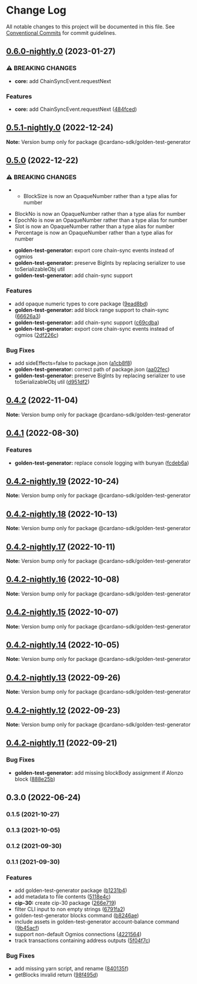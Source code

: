 # Change Log

All notable changes to this project will be documented in this file.
See [Conventional Commits](https://conventionalcommits.org) for commit guidelines.

## [0.6.0-nightly.0](https://github.com/input-output-hk/cardano-js-sdk/compare/@cardano-sdk/golden-test-generator@0.5.1-nightly.0...@cardano-sdk/golden-test-generator@0.6.0-nightly.0) (2023-01-27)

### ⚠ BREAKING CHANGES

- **core:** add ChainSyncEvent.requestNext

### Features

- **core:** add ChainSyncEvent.requestNext ([484fced](https://github.com/input-output-hk/cardano-js-sdk/commit/484fced69079f004141ae9eb9c5129328d4cbc01))

## [0.5.1-nightly.0](https://github.com/input-output-hk/cardano-js-sdk/compare/@cardano-sdk/golden-test-generator@0.5.0...@cardano-sdk/golden-test-generator@0.5.1-nightly.0) (2022-12-24)

**Note:** Version bump only for package @cardano-sdk/golden-test-generator

## [0.5.0](https://github.com/input-output-hk/cardano-js-sdk/compare/@cardano-sdk/golden-test-generator@0.4.2...@cardano-sdk/golden-test-generator@0.5.0) (2022-12-22)

### ⚠ BREAKING CHANGES

- - BlockSize is now an OpaqueNumber rather than a type alias for number

* BlockNo is now an OpaqueNumber rather than a type alias for number
* EpochNo is now an OpaqueNumber rather than a type alias for number
* Slot is now an OpaqueNumber rather than a type alias for number
* Percentage is now an OpaqueNumber rather than a type alias for number

- **golden-test-generator:** export core chain-sync events instead of ogmios
- **golden-test-generator:** preserve BigInts by replacing serializer to use toSerializableObj util
- **golden-test-generator:** add chain-sync support

### Features

- add opaque numeric types to core package ([9ead8bd](https://github.com/input-output-hk/cardano-js-sdk/commit/9ead8bdb34b7ffc57c32f9ab18a6c6ca14af3fda))
- **golden-test-generator:** add block range support to chain-sync ([66626a3](https://github.com/input-output-hk/cardano-js-sdk/commit/66626a35d4b947713c41492fecd031877165565e))
- **golden-test-generator:** add chain-sync support ([c69cdba](https://github.com/input-output-hk/cardano-js-sdk/commit/c69cdbaac6f3a1c12dce6d6d2ab9397c47314a18))
- **golden-test-generator:** export core chain-sync events instead of ogmios ([2df226c](https://github.com/input-output-hk/cardano-js-sdk/commit/2df226c5f10b3c8f66c6dd06e6d5b5d1588fd66c))

### Bug Fixes

- add sideEffects=false to package.json ([a1cb8f8](https://github.com/input-output-hk/cardano-js-sdk/commit/a1cb8f807e8d5947d0c512e0918713ff97d5d48e))
- **golden-test-generator:** correct path of package.json ([aa02fec](https://github.com/input-output-hk/cardano-js-sdk/commit/aa02fec0f4bcdc2b37695904304d27ebc7ff8150))
- **golden-test-generator:** preserve BigInts by replacing serializer to use toSerializableObj util ([d951df2](https://github.com/input-output-hk/cardano-js-sdk/commit/d951df2c2d852a66f1392b4903c0d588b3916b3b))

## [0.4.2](https://github.com/input-output-hk/cardano-js-sdk/compare/@cardano-sdk/golden-test-generator@0.4.1...@cardano-sdk/golden-test-generator@0.4.2) (2022-11-04)

**Note:** Version bump only for package @cardano-sdk/golden-test-generator

## [0.4.1](https://github.com/input-output-hk/cardano-js-sdk/compare/@cardano-sdk/golden-test-generator@0.4.0...@cardano-sdk/golden-test-generator@0.4.1) (2022-08-30)

### Features

- **golden-test-generator:** replace console logging with bunyan ([fcdeb6a](https://github.com/input-output-hk/cardano-js-sdk/commit/fcdeb6a89d778bf7e1101580bc7430a0c7469294))

## [0.4.2-nightly.19](https://github.com/input-output-hk/cardano-js-sdk/compare/@cardano-sdk/golden-test-generator@0.4.2-nightly.18...@cardano-sdk/golden-test-generator@0.4.2-nightly.19) (2022-10-24)

**Note:** Version bump only for package @cardano-sdk/golden-test-generator

## [0.4.2-nightly.18](https://github.com/input-output-hk/cardano-js-sdk/compare/@cardano-sdk/golden-test-generator@0.4.2-nightly.17...@cardano-sdk/golden-test-generator@0.4.2-nightly.18) (2022-10-13)

**Note:** Version bump only for package @cardano-sdk/golden-test-generator

## [0.4.2-nightly.17](https://github.com/input-output-hk/cardano-js-sdk/compare/@cardano-sdk/golden-test-generator@0.4.2-nightly.16...@cardano-sdk/golden-test-generator@0.4.2-nightly.17) (2022-10-11)

**Note:** Version bump only for package @cardano-sdk/golden-test-generator

## [0.4.2-nightly.16](https://github.com/input-output-hk/cardano-js-sdk/compare/@cardano-sdk/golden-test-generator@0.4.2-nightly.15...@cardano-sdk/golden-test-generator@0.4.2-nightly.16) (2022-10-08)

**Note:** Version bump only for package @cardano-sdk/golden-test-generator

## [0.4.2-nightly.15](https://github.com/input-output-hk/cardano-js-sdk/compare/@cardano-sdk/golden-test-generator@0.4.2-nightly.14...@cardano-sdk/golden-test-generator@0.4.2-nightly.15) (2022-10-07)

**Note:** Version bump only for package @cardano-sdk/golden-test-generator

## [0.4.2-nightly.14](https://github.com/input-output-hk/cardano-js-sdk/compare/@cardano-sdk/golden-test-generator@0.4.2-nightly.13...@cardano-sdk/golden-test-generator@0.4.2-nightly.14) (2022-10-05)

**Note:** Version bump only for package @cardano-sdk/golden-test-generator

## [0.4.2-nightly.13](https://github.com/input-output-hk/cardano-js-sdk/compare/@cardano-sdk/golden-test-generator@0.4.2-nightly.12...@cardano-sdk/golden-test-generator@0.4.2-nightly.13) (2022-09-26)

**Note:** Version bump only for package @cardano-sdk/golden-test-generator

## [0.4.2-nightly.12](https://github.com/input-output-hk/cardano-js-sdk/compare/@cardano-sdk/golden-test-generator@0.4.2-nightly.11...@cardano-sdk/golden-test-generator@0.4.2-nightly.12) (2022-09-23)

**Note:** Version bump only for package @cardano-sdk/golden-test-generator

## [0.4.2-nightly.11](https://github.com/input-output-hk/cardano-js-sdk/compare/@cardano-sdk/golden-test-generator@0.4.2-nightly.10...@cardano-sdk/golden-test-generator@0.4.2-nightly.11) (2022-09-21)

### Bug Fixes

- **golden-test-generator:** add missing blockBody assignment if Alonzo block ([888e25b](https://github.com/input-output-hk/cardano-js-sdk/commit/888e25b681b370fe072d40728f8d71223a9b42fe))

## 0.3.0 (2022-06-24)

### 0.1.5 (2021-10-27)

### 0.1.3 (2021-10-05)

### 0.1.2 (2021-09-30)

### 0.1.1 (2021-09-30)

### Features

- add golden-test-generator package ([b1231b4](https://github.com/input-output-hk/cardano-js-sdk/commit/b1231b45e3d4e94052c05d41a9a3f5230bf02565))
- add metadata to file contents ([5118e4c](https://github.com/input-output-hk/cardano-js-sdk/commit/5118e4c61665704353a24b5bd282f0f1f7b13125))
- **cip-30:** create cip-30 package ([266e719](https://github.com/input-output-hk/cardano-js-sdk/commit/266e719d8c0b8550e05ff4d8da199a4575c0664e))
- filter CLI input to non empty strings ([6791fa2](https://github.com/input-output-hk/cardano-js-sdk/commit/6791fa2f2f38b18906f4d0b2da7c0749ad812321))
- golden-test-generator blocks command ([b8246ae](https://github.com/input-output-hk/cardano-js-sdk/commit/b8246aeb08c1b7f2076641bc6952145139d8085a))
- include assets in golden-test-generator account-balance command ([9b45acf](https://github.com/input-output-hk/cardano-js-sdk/commit/9b45acf7d73bdf5e1adbb86ca6ef0e5b09bb5810))
- support non-default Ogmios connections ([4221564](https://github.com/input-output-hk/cardano-js-sdk/commit/42215642a88f51a27fa96a780e1fc009f86e99a8))
- track transactions containing address outputs ([5f04f7c](https://github.com/input-output-hk/cardano-js-sdk/commit/5f04f7c155edfb65979a99878ee14fe36682396d))

### Bug Fixes

- add missing yarn script, and rename ([840135f](https://github.com/input-output-hk/cardano-js-sdk/commit/840135f7d100c9a00ff410147758ee7d02112897))
- getBlocks invalid return ([98f495d](https://github.com/input-output-hk/cardano-js-sdk/commit/98f495de0f5e6701b842eaa4567dc8b47d739b27))
